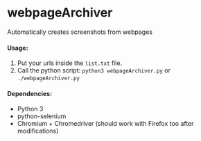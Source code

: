 # webpageArchiver
Automatically creates screenshots from webpages

#### Usage:
1. Put your urls inside the `list.txt` file.
2. Call the python script: `python3 webpageArchiver.py` or `./webpageArchiver.py`

#### Dependencies:
- Python 3
- python-selenium
- Chromium + Chromedriver (should work with Firefox too after modifications)
